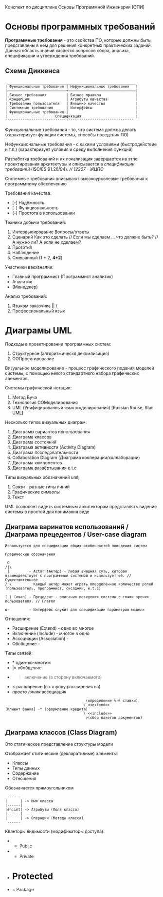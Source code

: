 Конспект по дисциплине Основы Программной Инженерии (ОПИ)

# Основы программных требований

**Программные требования** - это свойства ПО, которые должны быть представлены в нём для решения конкретных практических заданий.
Данная область знаний касается вопросов сбора, анализа, спецификации и утверждения требований.

## Схема Диккенса

```
 ___________________________________________________________
| Функциональные требования | Нефункциональные требования   |
|———————————————————————————+———————————————————————————————|
| Бизнес требования         | Бизнес правила                |
| Концепция                 | Атрибуты качества             |
| Требования пользователя   | Внешние качества              |
| Системные требования      | Интерфейсы                    |
| Функциональные требования |                               |
|                      Спецификация                         |
¯¯¯¯¯¯¯¯¯¯¯¯¯¯¯¯¯¯¯¯¯¯¯¯¯¯¯¯¯¯¯¯¯¯¯¯¯¯¯¯¯¯¯¯¯¯¯¯¯¯¯¯¯¯¯¯¯¯¯
```

Функциональные требования - то, что система должна делать (характеризует функции системы, способы поведения ПО)

Нефункциональные требования - с какими условиями (быстродействие и т.п.) (характеризует условия и среду выполнения функций)

Разработка требований и их локализация завершается на этпе проектирования архитектуры и описывается в _спецификации требований_ (ISO/ES 91.26/94).
*// 12207 - ЖЦПО*

Системные требования описывают высокоуровневые требования к программному обеспечению

Требования качества:
 - [-] Надёжность
 - [-] Функциональность
 - (-) Простота в использовании

Техники добычи требований:
 1. Интервьюирование
     Вопросы/ответы
 2. Сценарий
     Как это сделать // Если мы сделаем ... что должно быть? // А нужно ли? А если не сделаем?
 3. Прототип
 4. Наблюдение
 5. Смешанный (1 + 2, **4+2**)

Участники вакханалии:
 - Главный программист (Программист аналитик)
 - Аналитик
 - (Менеджер)

Анализ требований:
 1. Языком заказчика
         ||
         \/
 2. Профессиональный язык


# Диаграмы UML

Подходы в проектировании программных систем:
 1. Структурное (алгоритмическя декомпизиция)
 2. ООПроектирование

Визуальное моделирование - процесс графического подания моделей системы, с помощью некого стандартного набора графических элементов.

Системы графической нотации:
 1. Метод Буча
 2. Технология ООМоделирования
 3. UML (Унифицированный язык моделирования) [Russian Rouse, Star UML]

Несколько типов визуальных диаграм:
 1. Диаграмы вариантов использования
 2. Диаграма классов
 3. Диаграма состояний
 4. Диаграма активности (Activity Diagram)
 5. Диаграма последовательности
 6. Collaboration Diagram (Диаграма кооперации/коллаборации)
 7. Диаграма компонентов
 8. Диаграма развёртывания
 e.t.c

Типы визуальных обозначений uml;
 1. Связи - разные типы линий
 2. Графические символы
 3. Текст

UML позволяет видеть системным архитекторам представлять видение системы в простой для понимания виде

## Диаграма варинатов использований / Диаграма прецедентов / User-case diagram

    Используется для спецификации общих особенностей поведения систем

    Графические обозначения

```
 O
/|\
 |         - Actor (Актёр) - любая внешняя суть, которая взаимодействует с программной системой и использует её. // Существительное
/ \          Каждый актёр может играть оперделённое количество ролей (пользователь, программист, сисадмин, e.t.c)

( ) (овал) - Прецедент - описания поведения системы с точки зрения пользователя. // Глагол

o-         - Интерфейс служит для спецификации параметров модели
```

Отношения:
 - Расширение (Extend)         - одно во многое
 - Включение (Include)         - многое в одно
 - Ассоциации (Association)    -
 - Обобщение                   -

Типы связей:
 - \* один-ко-многим
 - |> обобщение
 - > включение (в сторону включаемого)
 - < расширение (в сторону расширения на)
 - *просто линия* ассоциация

```
                                     (определение %-й ставки)
                                    / <<extend>>
[Клиент банка] -* (оформление кредита)
                                    \ <<include>>
                                     >(сбор пакетов документов)
```

## Диаграма классов (Class Diagram)

Это статическое представление структуры модели

Отображает ститические (декларативные) элементы:
 - Классы
 - Типы данных
 - Содержание
 - Отношения

Обозначается прямоугольником

```
 ------
|      | -> Имя класса
|------|
|#n:int| -> Атрибуты (Поля класса)
|------|
|      | -> Операции (Методы класса)
 ------
```

Кванторы видимости (модификаторы доступа):
 - + Public
 - - Private
 - # Protected
 - ~ Package
